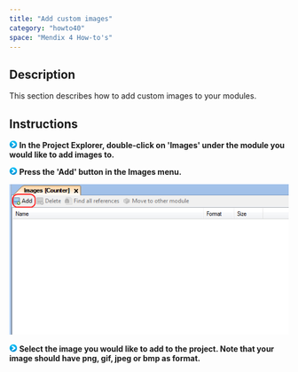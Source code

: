 ```yaml
---
title: "Add custom images"
category: "howto40"
space: "Mendix 4 How-to's"
---
```

## Description

This section describes how to add custom images to your modules.

## Instructions

![](attachments/819203/917932.png) **In the Project Explorer, double-click on 'Images' under the module you would like to add images to.**

![](attachments/819203/917932.png) **Press the 'Add' button in the Images menu.**

![](attachments/2621542/2752581.png)

![](attachments/819203/917932.png) **Select the image you would like to add to the project. Note that your image should have png, gif, jpeg or bmp as format.**


